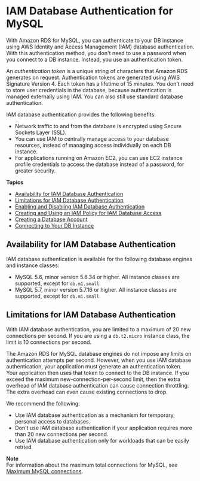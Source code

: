 # IAM Database Authentication for MySQL<a name="UsingWithRDS.IAMDBAuth"></a>

With Amazon RDS for MySQL, you can authenticate to your DB instance using AWS Identity and Access Management \(IAM\) database authentication\. With this authentication method, you don't need to use a password when you connect to a DB instance\. Instead, you use an authentication token\.

An *authentication token* is a unique string of characters that Amazon RDS generates on request\. Authentication tokens are generated using AWS Signature Version 4\. Each token has a lifetime of 15 minutes\. You don't need to store user credentials in the database, because authentication is managed externally using IAM\. You can also still use standard database authentication\.

IAM database authentication provides the following benefits:
+ Network traffic to and from the database is encrypted using Secure Sockets Layer \(SSL\)\.
+ You can use IAM to centrally manage access to your database resources, instead of managing access individually on each DB instance\.
+ For applications running on Amazon EC2, you can use EC2 instance profile credentials to access the database instead of a password, for greater security\.

**Topics**
+ [Availability for IAM Database Authentication](#UsingWithRDS.IAMDBAuth.Availability)
+ [Limitations for IAM Database Authentication](#UsingWithRDS.IAMDBAuth.ConnectionsPerSecond)
+ [Enabling and Disabling IAM Database Authentication](UsingWithRDS.IAMDBAuth.Enabling.md)
+ [Creating and Using an IAM Policy for IAM Database Access](UsingWithRDS.IAMDBAuth.IAMPolicy.md)
+ [Creating a Database Account](UsingWithRDS.IAMDBAuth.DBAccounts.md)
+ [Connecting to Your DB Instance](UsingWithRDS.IAMDBAuth.Connecting.md)

## Availability for IAM Database Authentication<a name="UsingWithRDS.IAMDBAuth.Availability"></a>

IAM database authentication is available for the following database engines and instance classes:
+ MySQL 5\.6, minor version 5\.6\.34 or higher\. All instance classes are supported, except for `db.m1.small`\. 
+ MySQL 5\.7, minor version 5\.7\.16 or higher\. All instance classes are supported, except for `db.m1.small`\. 

## Limitations for IAM Database Authentication<a name="UsingWithRDS.IAMDBAuth.ConnectionsPerSecond"></a>

With IAM database authentication, you are limited to a maximum of 20 new connections per second\. If you are using a `db.t2.micro` instance class, the limit is 10 connections per second\.

The Amazon RDS for MySQL database engines do not impose any limits on authentication attempts per second\. However, when you use IAM database authentication, your application must generate an authentication token\. Your application then uses that token to connect to the DB instance\. If you exceed the maximum new\-connection\-per\-second limit, then the extra overhead of IAM database authentication can cause connection throttling\. The extra overhead can even cause existing connections to drop\.

We recommend the following:
+ Use IAM database authentication as a mechanism for temporary, personal access to databases\.
+ Don't use IAM database authentication if your application requires more than 20 new connections per second\.
+ Use IAM database authentication only for workloads that can be easily retried\.

**Note**  
For information about the maximum total connections for MySQL, see [Maximum MySQL connections](USER_ConnectToInstance.md#USER_ConnectToInstance.max_connections)\.